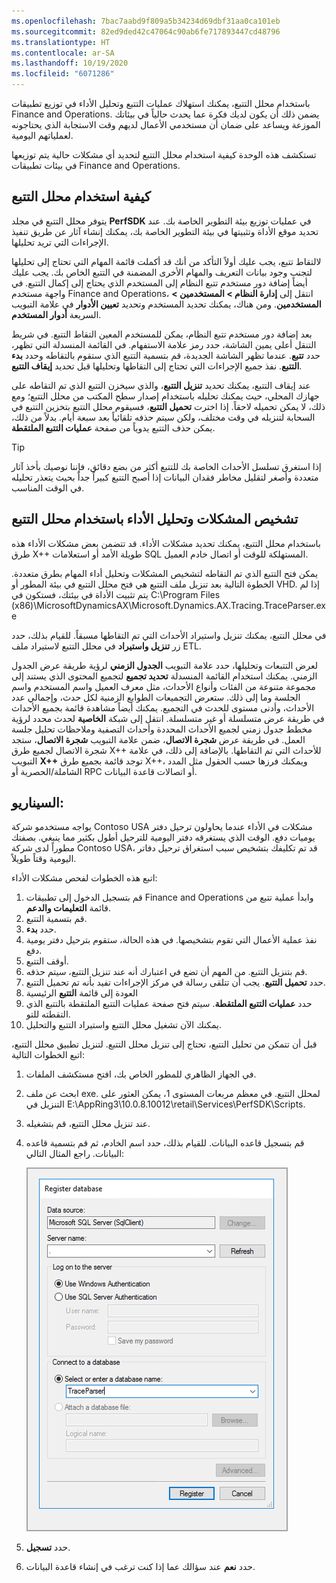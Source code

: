 ```yaml
---
ms.openlocfilehash: 7bac7aabd9f809a5b34234d69dbf31aa0ca101eb
ms.sourcegitcommit: 82ed9ded42c47064c90ab6fe717893447cd48796
ms.translationtype: HT
ms.contentlocale: ar-SA
ms.lasthandoff: 10/19/2020
ms.locfileid: "6071286"
---
```

باستخدام محلل التتبع، يمكنك استهلاك عمليات التتبع وتحليل الأداء في توزيع تطبيقات Finance and Operations. يضمن ذلك أن يكون لديك فكرة عما يحدث حالياً في بيئاتك الموزعة ويساعد على ضمان أن مستخدمي الأعمال لديهم وقت الاستجابة الذي يحتاجونه لعملياتهم اليومية.

تستكشف هذه الوحدة كيفية استخدام محلل التتبع لتحديد أي مشكلات حالية يتم توزيعها في بيئات تطبيقات Finance and Operations.
 
## <a name="how-to-use-trace-parser"></a>كيفية استخدام محلل التتبع 

يتوفر محلل التتبع في مجلد **PerfSDK** في عمليات توزيع بيئة التطوير الخاصة بك. عند تحديد موقع الأداة وتثبيتها في بيئة التطوير الخاصة بك، يمكنك إنشاء آثار عن طريق تنفيذ الإجراءات التي تريد تحليلها.

لالتقاط تتبع، يجب عليك أولاً التأكد من أنك قد أكملت قائمة المهام التي تحتاج إلى تحليلها لتجنب وجود بيانات التعريف والمهام الأخرى المضمنة في التتبع الخاص بك. يجب عليك أيضاً إضافة دور مستخدم تتبع النظام إلى المستخدم الذي يحتاج إلى إكمال التتبع. في واجهة مستخدم Finance and Operations، انتقل إلى **إدارة النظام > المستخدمين > المستخدمين**. ومن هناك، يمكنك تحديد المستخدم وتحديد **تعيين الأدوار** في علامة التبويب السريعة **أدوار المستخدم**.

بعد إضافة دور مستخدم تتبع النظام، يمكن للمستخدم المعين التقاط التتبع. في شريط التنقل أعلى يمين الشاشة، حدد رمز علامة الاستفهام. في القائمة المنسدلة التي تظهر، حدد **تتبع**. عندما تظهر الشاشة الجديدة، قم بتسمية التتبع الذي ستقوم بالتقاطه وحدد **بدء التتبع**. نفذ جميع الإجراءات التي تحتاج إلى التقاطها وتحليلها قبل تحديد **إيقاف التتبع**.

عند إيقاف التتبع، يمكنك تحديد **تنزيل التتبع**، والذي سيخزن التتبع الذي تم التقاطه على جهازك المحلي، حيث يمكنك تحليله باستخدام إصدار سطح المكتب من محلل التتبع؛ ومع ذلك، لا يمكن تحميله لاحقاً. إذا اخترت **تحميل التتبع**، فسيقوم محلل التتبع بتخزين التتبع في السحابة لتنزيله في وقت مختلف، ولكن سيتم حذفه تلقائياً بعد سبعة أيام. بدلاً من ذلك، يمكن حذف التتبع يدوياً من صفحة **عمليات التتبع الملتقطة**.

> [!TIP]
> إذا استغرق تسلسل الأحداث الخاصة بك للتتبع أكثر من بضع دقائق، فإننا نوصيك بأخذ آثار متعددة وأصغر لتقليل مخاطر فقدان البيانات إذا أصبح التتبع كبيراً جداً بحيث يتعذر تحليله في الوقت المناسب.

## <a name="diagnose-issues-and-analyze-performance-by-using-trace-parser"></a>تشخيص المشكلات وتحليل الأداء باستخدام محلل التتبع 

باستخدام محلل التتبع، يمكنك تحديد مشكلات الأداء. قد تتضمن بعض مشكلات الأداء هذه طرق X++ طويلة الأمد أو استعلامات SQL المستهلكة للوقت أو اتصال خادم العميل. 

يمكن فتح التتبع الذي تم التقاطه لتشخيص المشكلات وتحليل أداء المهام بطرق متعددة. الخطوة التالية بعد تنزيل ملف التتبع هي فتح محلل التتبع في بيئة المطور أو VHD. إذا لم يتم تثبيت الأداة في بيئتك، فستكون في C:\Program Files (x86)\MicrosoftDynamicsAX\Microsoft.Dynamics.AX.Tracing.TraceParser.exe

في محلل التتبع، يمكنك تنزيل واستيراد الأحداث التي تم التقاطها مسبقاً. للقيام بذلك، حدد زر **تنزيل واستيراد** في محلل التتبع لاستيراد ملف ETL.

لعرض التتبعات وتحليلها، حدد علامة التبويب **الجدول الزمني** لرؤية طريقة عرض الجدول الزمني. يمكنك استخدام القائمة المنسدلة **تحديد تجميع** لتجميع المحتوى الذي يستند إلى مجموعة متنوعة من الفئات وأنواع الأحداث، مثل معرف العميل واسم المستخدم واسم الجلسة وما إلى ذلك. ستعرض التجميعات الطوابع الزمنية لكل حدث، وإجمالي عدد الأحداث، وأدنى مستوى للحدث في التجميع. يمكنك أيضاً مشاهدة قائمة بجميع الأحداث في طريقة عرض متسلسلة أو غير متسلسلة. انتقل إلى شبكة **الخاصية** لحدث محدد لرؤية مخطط جدول زمني لجميع الأحداث المحددة وأحداث التصفية وملاحظات تحليل جلسة العمل. في طريقة عرض **شجرة الاتصال**، ضمن علامة التبويب **شجرة الاتصال**، ستجد شجرة الاتصال لجميع طرق X++ للأحداث التي تم التقاطها. بالإضافة إلى ذلك، في علامة التبويب **X++** توجد قائمة بجميع طرق X++، ويمكنك فرزها حسب الحقول مثل المدد الشاملة/الحصرية أو RPC أو اتصالات قاعدة البيانات.

## <a name="scenario"></a>السيناريو:

يواجه مستخدمو شركة Contoso ‏USA مشكلات في الأداء عندما يحاولون ترحيل دفتر يوميات دفع. الوقت الذي يستغرقه دفتر اليومية للترحيل أطول بكثير مما ينبغي. بصفتك مطوراً لدى شركة Contoso ‏USA، قد تم تكليفك بتشخيص سبب استغراق ترحيل دفاتر اليومية وقتاً طويلاً. 

اتبع هذه الخطوات لفحص مشكلات الأداء:

1.  قم بتسجيل الدخول إلى تطبيقات Finance and Operations وابدأ عملية تتبع من قائمة **التعليمات والدعم**. 
2.  قم بتسمية التتبع.
3.  حدد **بدء**. 
4.  نفذ عملية الأعمال التي تقوم بتشخيصها. في هذه الحالة، ستقوم بترحيل دفتر يومية دفع. 
5.  أوقف التتبع.
6.  قم بتنزيل التتبع. من المهم أن تضع في اعتبارك أنه عند تنزيل التتبع، سيتم حذفه. 
7.  حدد **تحميل التتبع**. يجب أن تتلقى رسالة في مركز الإجراءات تفيد بأنه تم تحميل التتبع. 
9.  العودة إلى قائمة **التتبع** الرئيسية
10. حدد **عمليات التتبع الملتقطة**. سيتم فتح صفحة عمليات التتبع الملتقطة بالتتبع الذي التقطته للتو. 
12. يمكنك الآن تشغيل محلل التتبع واستيراد التتبع والتحليل.

قبل أن تتمكن من تحليل التتبع، تحتاج إلى تنزيل محلل التتبع. لتنزيل تطبيق محلل التتبع، اتبع الخطوات التالية:

1.  في الجهاز الظاهري للمطور الخاص بك، افتح مستكشف الملفات. 
2.  ابحث عن ملف exe. لمحلل التتبع. في معظم مربعات المستوى 1، يمكن العثور على التنزيل في E:\AppRing3\10.0.8.10012\retail\Services\PerfSDK\Scripts.
3.  عند تنزيل محلل التتبع، قم بتشغيله. 
4.  قم بتسجيل قاعده البيانات. للقيام بذلك، حدد اسم الخادم، ثم قم بتسمية قاعده البيانات. راجع المثال التالي:

    ![لقطة شاشة لكيفية تسجيل قاعدة بيانات في تطبيق محلل التتبع](../media/register-database.png)

5.  حدد **تسجيل**. 
6.  حدد **نعم** عند سؤالك عما إذا كنت ترغب في إنشاء قاعدة البيانات. 
